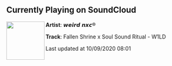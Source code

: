 ## Currently Playing on SoundCloud

[<img align="left" width="100" src="https://i1.sndcdn.com/artworks-ZyUTxpwE1ayUrVdn-qmu6AA-t50x50.jpg">](https://soundcloud.com/weirdnxc/fallen-shrine-x-soul-sound)

**Artist**: 𝙬𝙚𝙞𝙧𝙙 𝙣𝙭𝙘® 

**Track**: Fallen Shrine x Soul Sound Ritual - W1LD

Last updated at 10/09/2020 08:01
